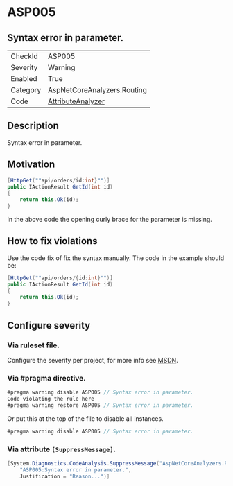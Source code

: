# ASP005
## Syntax error in parameter.

<!-- start generated table -->
<table>
  <tr>
    <td>CheckId</td>
    <td>ASP005</td>
  </tr>
  <tr>
    <td>Severity</td>
    <td>Warning</td>
  </tr>
  <tr>
    <td>Enabled</td>
    <td>True</td>
  </tr>
  <tr>
    <td>Category</td>
    <td>AspNetCoreAnalyzers.Routing</td>
  </tr>
  <tr>
    <td>Code</td>
    <td><a href="https://github.com/DotNetAnalyzers/AspNetCoreAnalyzers/blob/master/AspNetCoreAnalyzers/Analyzers/AttributeAnalyzer.cs">AttributeAnalyzer</a></td>
  </tr>
</table>
<!-- end generated table -->

## Description

Syntax error in parameter.

## Motivation

```cs
[HttpGet(""api/orders/id:int}"")]
public IActionResult GetId(int id)
{
    return this.Ok(id);
}
```

In the above code the opening curly brace for the parameter is missing.

## How to fix violations

Use the code fix of fix the syntax manually.
The code in the example should be:

```cs
[HttpGet(""api/orders/{id:int}"")]
public IActionResult GetId(int id)
{
    return this.Ok(id);
}
```

<!-- start generated config severity -->
## Configure severity

### Via ruleset file.

Configure the severity per project, for more info see [MSDN](https://msdn.microsoft.com/en-us/library/dd264949.aspx).

### Via #pragma directive.
```C#
#pragma warning disable ASP005 // Syntax error in parameter.
Code violating the rule here
#pragma warning restore ASP005 // Syntax error in parameter.
```

Or put this at the top of the file to disable all instances.
```C#
#pragma warning disable ASP005 // Syntax error in parameter.
```

### Via attribute `[SuppressMessage]`.

```C#
[System.Diagnostics.CodeAnalysis.SuppressMessage("AspNetCoreAnalyzers.Routing", 
    "ASP005:Syntax error in parameter.", 
    Justification = "Reason...")]
```
<!-- end generated config severity -->